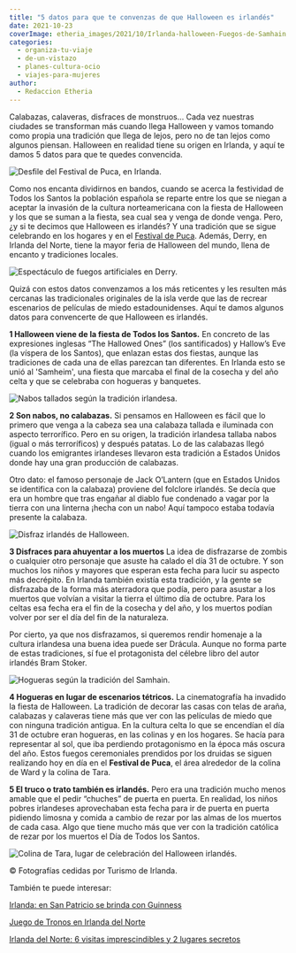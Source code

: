 ```yaml
---
title: "5 datos para que te convenzas de que Halloween es irlandés"
date: 2021-10-23
coverImage: etheria_images/2021/10/Irlanda-halloween-Fuegos-de-Samhain.jpg
categories: 
  - organiza-tu-viaje
  - de-un-vistazo
  - planes-cultura-ocio
  - viajes-para-mujeres
author: 
  - Redaccion Etheria
---
```


Calabazas, calaveras, disfraces de monstruos… Cada vez nuestras ciudades se transforman 
más cuando llega Halloween y vamos tomando como propia una tradición que llega de lejos, 
pero no de tan lejos como algunos piensan. Halloween en realidad tiene su origen en 
Irlanda, y aquí te damos 5 datos para que te quedes convencida. 

![Desfile del Festival de Puca, en Irlanda.](etheria_images/2021/10/irlanda-halloween-Puca-Festival.jpg "Desfile del Festival de Puca, en Irlanda.")

Como nos encanta dividirnos en bandos, cuando se acerca la festividad de Todos los 
Santos la población española se reparte entre los que se niegan a aceptar la invasión de 
la cultura norteamericana con la fiesta de Halloween y los que se suman a la fiesta, sea 
cual sea y venga de donde venga. Pero, ¿y si te decimos que Halloween es irlandés? Y una 
tradición que se sigue celebrando en los hogares y en el [Festival de 
Puca](https://www.pucafestival.com/). Además, Derry, en Irlanda del Norte, tiene la 
mayor feria de Halloween del mundo, llena de encanto y tradiciones locales. 

![Espectáculo de fuegos artificiales en Derry.](etheria_images/2021/10/Irlanda-halloween-Espectáculo-fuegos-artificiales-de-Derry.jpg "Espectáculo de fuegos artificiales en Derry.")

Quizá con estos datos convenzamos a los más reticentes y les resulten más cercanas las 
tradicionales originales de la isla verde que las de recrear escenarios de películas de 
miedo estadounidenses. Aquí te damos algunos datos para convencerte de que Halloween es 
irlandés. 

**1 Halloween viene de la fiesta de Todos los Santos.** En concreto de las expresiones 
inglesas “The Hallowed Ones” (los santificados) y Hallow’s Eve (la víspera de los 
Santos), que enlazan estas dos fiestas, aunque las tradiciones de cada una de ellas 
parezcan tan diferentes. En Irlanda esto se unió al 'Samheim', una fiesta que marcaba el 
final de la cosecha y del año celta y que se celebraba con hogueras y banquetes. 

![Nabos tallados según la tradición irlandesa.](etheria_images/2021/10/Irlanda-halloween-Nabos-tallados.jpg "Nabos tallados según la tradición irlandesa.")

**2 Son nabos, no calabazas.** Si pensamos en Halloween es fácil que lo primero que 
venga a la cabeza sea una calabaza tallada e iluminada con aspecto terrorífico. Pero en 
su origen, la tradición irlandesa tallaba nabos (igual o más terroríficos) y después 
patatas. Lo de las calabazas llegó cuando los emigrantes irlandeses llevaron esta 
tradición a Estados Unidos donde hay una gran producción de calabazas. 

Otro dato: el famoso personaje de Jack O’Lantern (que en Estados Unidos se identifica 
con la calabaza) proviene del folclore irlandés. Se decía que era un hombre que tras 
engañar al diablo fue condenado a vagar por la tierra con una linterna ¡hecha con un 
nabo! Aquí tampoco estaba todavía presente la calabaza. 

![Disfraz irlandés de Halloween.](etheria_images/2021/10/irlanda-halloween-disfraz.jpg "Disfraz irlandés de Halloween.")

**3 Disfraces para ahuyentar a los muertos** La idea de disfrazarse de zombis o 
cualquier otro personaje que asuste ha calado el día 31 de octubre. Y son muchos los 
niños y mayores que esperan esta fecha para lucir su aspecto más decrépito. En Irlanda 
también existía esta tradición, y la gente se disfrazaba de la forma más aterradora que 
podía, pero para asustar a los muertos que volvían a visitar la tierra el último día de 
octubre. Para los celtas esa fecha era el fin de la cosecha y del año, y los muertos 
podían volver por ser el día del fin de la naturaleza. 

Por cierto, ya que nos disfrazamos, si queremos rendir homenaje a la cultura irlandesa 
una buena idea puede ser Drácula. Aunque no forma parte de estas tradiciones, sí fue el 
protagonista del célebre libro del autor irlandés Bram Stoker. 

![Hogueras según la tradición del Samhain.](etheria_images/2021/10/Irlanda-halloween-Fuegos-de-Samhain.jpg "Hogueras según la tradición del Samhain.")

**4 Hogueras en lugar de escenarios tétricos.** La cinematografía ha invadido la fiesta 
de Halloween. La tradición de decorar las casas con telas de araña, calabazas y 
calaveras tiene más que ver con las películas de miedo que con ninguna tradición 
antigua. En la cultura celta lo que se encendían el día 31 de octubre eran hogueras, en 
las colinas y en los hogares. Se hacía para representar al sol, que iba perdiendo 
protagonismo en la época más oscura del año. Estos fuegos ceremoniales prendidos por los 
druidas se siguen realizando hoy en día en el **Festival de Puca**, el área alrededor de 
la colina de Ward y la colina de Tara. 

**5 El truco o trato también es irlandés.** Pero era una tradición mucho menos amable 
que el pedir “chuches” de puerta en puerta. En realidad, los niños pobres irlandeses 
aprovechaban esta fecha para ir de puerta en puerta pidiendo limosna y comida a cambio 
de rezar por las almas de los muertos de cada casa. Algo que tiene mucho más que ver con 
la tradición católica de rezar por los muertos el Día de Todos los Santos. 

![Colina de Tara, lugar de celebración del Halloween irlandés.](etheria_images/2021/10/Irlanda-halloween-Colina-de-Tara.jpg "Colina de Tara, lugar de celebración del Halloween irlandés.")

© Fotografías cedidas por Turismo de Irlanda. 

También te puede interesar: 

[Irlanda: en San Patricio se brinda con 
Guinness](https://etheriamagazine.com/2019/03/04/celebrar-san-patricio-dublin/) 

[Juego de Tronos en Irlanda del 
Norte](https://etheriamagazine.com/2018/07/02/juego-de-tronos-en-irlanda-del-norte/) 

[Irlanda del Norte: 6 visitas imprescindibles y 2 lugares 
secretos](https://etheriamagazine.com/2021/05/31/8-visitas-increibles-en-irlanda-del-norte/)
